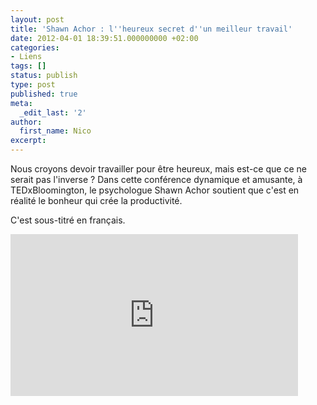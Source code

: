 ```yaml
---
layout: post
title: 'Shawn Achor : l''heureux secret d''un meilleur travail'
date: 2012-04-01 18:39:51.000000000 +02:00
categories:
- Liens
tags: []
status: publish
type: post
published: true
meta:
  _edit_last: '2'
author:
  first_name: Nico
excerpt:
---
```

<p>Nous croyons devoir travailler pour être heureux, mais est-ce que ce ne serait pas l'inverse ? Dans cette conférence dynamique et amusante, à TEDxBloomington, le psychologue Shawn Achor soutient que c'est en réalité le bonheur qui crée la productivité.</p>
<p>C'est sous-titré en français.</p>
<p><iframe src="http://embed.ted.com/talks/lang/fr/shawn_achor_the_happy_secret_to_better_work.html" width="460" height="259" frameborder="0" scrolling="no" webkitallowfullscreen mozallowfullscreen allowfullscreen></iframe></p>
